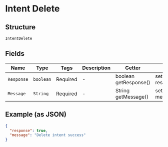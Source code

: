 
# Intent Delete

## Structure

`IntentDelete`

## Fields

| Name | Type | Tags | Description | Getter | Setter |
|  --- | --- | --- | --- | --- | --- |
| `Response` | `boolean` | Required | - | boolean getResponse() | setResponse(boolean response) |
| `Message` | `String` | Required | - | String getMessage() | setMessage(String message) |

## Example (as JSON)

```json
{
  "response": true,
  "message": "Delete intent success"
}
```

